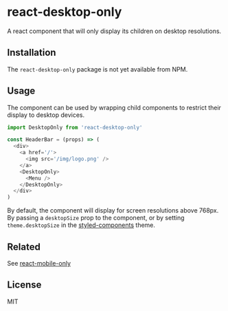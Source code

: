 # react-desktop-only
A react component that will only display its children on desktop resolutions.

## Installation
The `react-desktop-only` package is not yet available from NPM.

## Usage
The component can be used by wrapping child components to restrict their display to desktop devices.

```js
import DesktopOnly from 'react-desktop-only'

const HeaderBar = (props) => (
  <div>
    <a href='/'>
      <img src='/img/logo.png' />
    </a>
    <DesktopOnly>
      <Menu />
    </DesktopOnly>
  </div>
)
```

By default, the component will display for screen resolutions above 768px. By passing a `desktopSize` prop to the component, or by setting `theme.desktopSize` in the [styled-components](https://www.styled-components.com/docs/advanced#theming) theme.

## Related

See [react-mobile-only](https://github.com/lukem512/react-mobile-only)

## License

MIT
